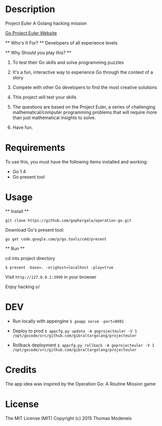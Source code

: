 Description
===========

Project Euler A Golang hacking mission

 [Go Project Euler Website](http://goprojecteuler.appspot.com/)

** Who's It For? **
Developers of all experience levels

** Why Should you play this? **

1. To test their Go skills and solve programming puzzles
2. It's a fun, interactive way to experience Go through the context of a story
3. Compete with other Go developers to find the most creative solutions

1. This project will test your skills
2. The questions are based on the Project Euler, a series of challenging mathematical/computer programming problems
that will require more than just mathematical insights to solve.
3. Have fun.


Requirements
============

To use this, you must have the following items installed and working:

* Go 1.4
* Go present tool

Usage
=====

** Install **

`git clone https://github.com/gophergala/operation-go.git`

Download Go's present tool:

`go get code.google.com/p/go.tools/cmd/present`


** Run **

cd into project directory

`$ present -base=. -orighost=localhost -play=true`

Visit `http://127.0.0.1:3999` in your browser

Enjoy hacking o/

DEV
===

* Run locally with appengine
`$ goapp serve -port=8081`

* Deploy to prod
`$ appcfg.py update -A goprojecteuler -V 1 /opt/gocode/src/github.com/gibraltargolang/projecteuler`

* Rollback deployment
`$ appcfg.py rollback -A goprojecteuler -V 1 /opt/gocode/src/github.com/gibraltargolang/projecteuler`


Credits
=====
The app idea was inspired by the Operation Go: A Routine Mission game


License
=======
The MIT License (MIT) Copyright (c) 2015 Thomas Modeneis